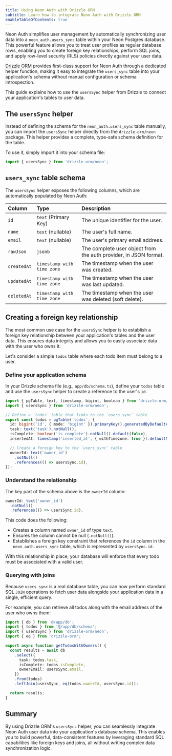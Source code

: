 ```yaml
---
title: Using Neon Auth with Drizzle ORM
subtitle: Learn how to integrate Neon Auth with Drizzle ORM
enableTableOfContents: true
---
```


Neon Auth simplifies user management by automatically synchronizing user data into a `neon_auth.users_sync` table within your Neon Postgres database. This powerful feature allows you to treat user profiles as regular database rows, enabling you to create foreign key relationships, perform SQL joins, and apply row-level security (RLS) policies directly against your user data.

[Drizzle ORM](https://orm.drizzle.team/) provides first-class support for Neon Auth through a dedicated helper function, making it easy to integrate the `users_sync` table into your application's schema without manual configuration or schema introspection.

This guide explains how to use the `usersSync` helper from Drizzle to connect your application's tables to user data.

## The `usersSync` helper

Instead of defining the schema for the `neon_auth.users_sync` table manually, you can import the `usersSync` helper directly from the `drizzle-orm/neon` package. This helper provides a complete, type-safe schema definition for the table.

To use it, simply import it into your schema file:

```typescript
import { usersSync } from 'drizzle-orm/neon';
```

## `users_sync` table schema

The `usersSync` helper exposes the following columns, which are automatically populated by Neon Auth:

| Column      | Type                       | Description                                                      |
| :---------- | :------------------------- | :--------------------------------------------------------------- |
| `id`        | `text` (Primary Key)       | The unique identifier for the user.                              |
| `name`      | `text` (nullable)          | The user's full name.                                            |
| `email`     | `text` (nullable)          | The user's primary email address.                                |
| `rawJson`   | `jsonb`                    | The complete user object from the auth provider, in JSON format. |
| `createdAt` | `timestamp with time zone` | The timestamp when the user was created.                         |
| `updatedAt` | `timestamp with time zone` | The timestamp when the user was last updated.                    |
| `deletedAt` | `timestamp with time zone` | The timestamp when the user was deleted (soft delete).           |

## Creating a foreign key relationship

The most common use case for the `usersSync` helper is to establish a foreign key relationship between your application's tables and the user data. This ensures data integrity and allows you to easily associate data with the user who owns it.

Let's consider a simple `todos` table where each todo item must belong to a user.

### Define your application schema

In your Drizzle schema file (e.g., `app/db/schema.ts`), define your `todos` table and use the `usersSync` helper to create a reference to the user's `id`.

```typescript
import { pgTable, text, timestamp, bigint, boolean } from 'drizzle-orm/pg-core';
import { usersSync } from 'drizzle-orm/neon';

// Define a `todos` table that links to the `users_sync` table
export const todos = pgTable('todos', {
  id: bigint('id', { mode: 'bigint' }).primaryKey().generatedByDefaultAsIdentity(),
  task: text('task').notNull(),
  isComplete: boolean('is_complete').notNull().default(false),
  insertedAt: timestamp('inserted_at', { withTimezone: true }).defaultNow().notNull(),

  // Create a foreign key to the `users_sync` table
  ownerId: text('owner_id')
    .notNull()
    .references(() => usersSync.id),
});
```

### Understand the relationship

The key part of the schema above is the `ownerId` column:

```typescript
ownerId: text('owner_id')
  .notNull()
  .references(() => usersSync.id),
```

This code does the following:

- Creates a column named `owner_id` of type `text`.
- Ensures the column cannot be null (`.notNull()`).
- Establishes a foreign key constraint that references the `id` column in the `neon_auth.users_sync` table, which is represented by `usersSync.id`.

With this relationship in place, your database will enforce that every todo must be associated with a valid user.

### Querying with joins

Because `users_sync` is a real database table, you can now perform standard SQL `JOIN` operations to fetch user data alongside your application data in a single, efficient query.

For example, you can retrieve all todos along with the email address of the user who owns them:

```typescript
import { db } from '@/app/db';
import { todos } from '@/app/db/schema';
import { usersSync } from 'drizzle-orm/neon';
import { eq } from 'drizzle-orm';

export async function getTodosWithOwners() {
  const results = await db
    .select({
      task: todos.task,
      isComplete: todos.isComplete,
      ownerEmail: usersSync.email,
    })
    .from(todos)
    .leftJoin(usersSync, eq(todos.ownerId, usersSync.id));

  return results;
}
```

## Summary

By using Drizzle ORM's `usersSync` helper, you can seamlessly integrate Neon Auth user data into your application's database schema. This enables you to build powerful, data-consistent features by leveraging standard SQL capabilities like foreign keys and joins, all without writing complex data synchronization logic.
